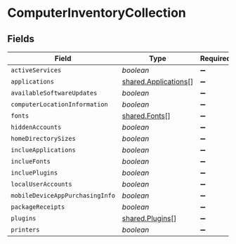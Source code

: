 # ComputerInventoryCollection


## Fields

| Field                                                               | Type                                                                | Required                                                            | Description                                                         |
| ------------------------------------------------------------------- | ------------------------------------------------------------------- | ------------------------------------------------------------------- | ------------------------------------------------------------------- |
| `activeServices`                                                    | *boolean*                                                           | :heavy_minus_sign:                                                  | N/A                                                                 |
| `applications`                                                      | [shared.Applications](../../../sdk/models/shared/applications.md)[] | :heavy_minus_sign:                                                  | N/A                                                                 |
| `availableSoftwareUpdates`                                          | *boolean*                                                           | :heavy_minus_sign:                                                  | N/A                                                                 |
| `computerLocationInformation`                                       | *boolean*                                                           | :heavy_minus_sign:                                                  | N/A                                                                 |
| `fonts`                                                             | [shared.Fonts](../../../sdk/models/shared/fonts.md)[]               | :heavy_minus_sign:                                                  | N/A                                                                 |
| `hiddenAccounts`                                                    | *boolean*                                                           | :heavy_minus_sign:                                                  | N/A                                                                 |
| `homeDirectorySizes`                                                | *boolean*                                                           | :heavy_minus_sign:                                                  | N/A                                                                 |
| `inclueApplications`                                                | *boolean*                                                           | :heavy_minus_sign:                                                  | N/A                                                                 |
| `inclueFonts`                                                       | *boolean*                                                           | :heavy_minus_sign:                                                  | N/A                                                                 |
| `incluePlugins`                                                     | *boolean*                                                           | :heavy_minus_sign:                                                  | N/A                                                                 |
| `localUserAccounts`                                                 | *boolean*                                                           | :heavy_minus_sign:                                                  | N/A                                                                 |
| `mobileDeviceAppPurchasingInfo`                                     | *boolean*                                                           | :heavy_minus_sign:                                                  | N/A                                                                 |
| `packageReceipts`                                                   | *boolean*                                                           | :heavy_minus_sign:                                                  | N/A                                                                 |
| `plugins`                                                           | [shared.Plugins](../../../sdk/models/shared/plugins.md)[]           | :heavy_minus_sign:                                                  | N/A                                                                 |
| `printers`                                                          | *boolean*                                                           | :heavy_minus_sign:                                                  | N/A                                                                 |